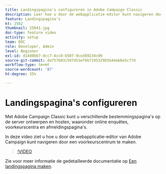 ```yaml
---
title: Landingspagina's configureren in Adobe Campaign Classic
description: Leer hoe u door de webapplicatie-editor kunt navigeren door een voorkeurscentrum te maken.
feature: Landingspagina's
kt: 1562
thumbnail: 25041.jpg
doc-type: feature video
activity: setup
team: DOC
role: Developer, Admin
level: Beginner
exl-id: d14d0b67-dcc7-4cc8-b507-9ce389234c09
source-git-commit: da757603c597453ef6b7195329b5b44ab6e5c77d
workflow-type: tm+mt
source-wordcount: '87'
ht-degree: 35%

---
```


# Landingspagina&#39;s configureren

Met Adobe Campaign Classic kunt u verschillende bestemmingspagina&#39;s op de server ontwerpen en hosten, waaronder online enquêtes, voorkeurscentra en afmeldingspagina&#39;s.

In deze video ziet u hoe u door de webapplicatie-editor van Adobe Campaign kunt navigeren door een voorkeurscentrum te maken.

>[!VIDEO](https://video.tv.adobe.com/v/25041?quality=12)

Zie voor meer informatie de gedetailleerde documentatie op [Een landingspagina maken](https://experienceleague.adobe.com/docs/campaign-classic/using/designing-content/editing-html-content/creating-a-landing-page.html).
